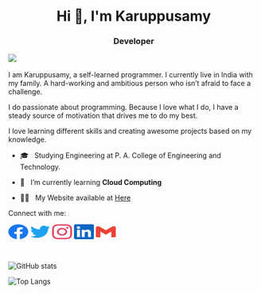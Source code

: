 <h1 align="center">Hi 👋, I'm Karuppusamy</h1>
<h3 align="center">Developer</h3>

<p align="left"> <img src="https://komarev.com/ghpvc/?username=karuppusamy-d&style=flat-square" /> </p>

I am Karuppusamy, a self-learned programmer. I currently live in India with my family. A hard-working and ambitious person who isn’t afraid to face a challenge.

I do passionate about programming. Because I love what I do, I have a steady source of motivation that drives me to do my best.

I love learning different skills and creating awesome projects based on my knowledge.

- 🎓 &nbsp; Studying Engineering at P. A. College of Engineering and Technology.

- 🌱 &nbsp; I’m currently learning **Cloud Computing**

- 👨‍💻 &nbsp; My Website available at [Here](https://karuppusamy.me/)

Connect with me:

<a href="https://facebook.com/karuppusamy2001/" target="blank"><img align="center" src="assets/img/social/facebook.svg" alt="facebook" height="30" width="40" /></a>
<a href="https://twitter.com/karuppusamy_" target="blank"><img align="center" src="assets/img/social/twitter.svg" alt="twitter" height="30" width="40" /></a>
<a href="https://instagram.com/karuppusamy.d" target="blank"><img align="center" src="assets/img/social/instagram.svg" alt="instagram" height="30" width="40" /></a>
<a href="https://linkedin.com/in/karuppusamy" target="blank"><img align="center" src="assets/img/social/linkedin.svg" alt="linkedin" height="30" width="40" /></a>
<a href="mailto:d.karuppusamy@outlook.com" target="blank"><img align="center" src="assets/img/social/mail.svg" alt="d.karuppusamy@outlook.com" height="30" width="40" /></a>

&nbsp;

![GitHub stats](https://github-readme-stats.vercel.app/api?username=karuppusamy-d&show_icons=true&count_private=true&theme=algolia)

![Top Langs](https://github-readme-stats.vercel.app/api/top-langs/?username=karuppusamy-d&count_private=true&theme=algolia&layout=compact)
